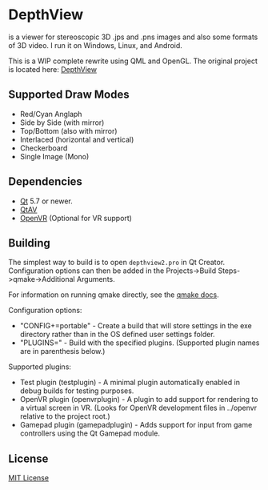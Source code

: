DepthView
=========
is a viewer for stereoscopic 3D .jps and .pns images and also some formats of 3D video. I run it on Windows, Linux, and Android.

This is a WIP complete rewrite using QML and OpenGL. The original project is located here: [DepthView]

Supported Draw Modes
--------------------
* Red/Cyan Anglaph
* Side by Side (with mirror)
* Top/Bottom (also with mirror)
* Interlaced (horizontal and vertical)
* Checkerboard
* Single Image (Mono)

Dependencies
------------
* [Qt] 5.7 or newer.
* [QtAV]
* [OpenVR] \(Optional for VR support\)

Building
--------
The simplest way to build is to open `depthview2.pro` in Qt Creator. Configuration options can then be added in the Projects->Build Steps->qmake->Additional Arguments.

For information on running qmake directly, see the [qmake docs].

Configuration options:
* "CONFIG+=portable" - Create a build that will store settings in the exe directory rather than in the OS defined user settings folder.
* "PLUGINS=<plugins>" - Build with the specified plugins. (Supported plugin names are in parenthesis below.)

Supported plugins:
* Test plugin (testplugin) - A minimal plugin automatically enabled in debug builds for testing purposes.
* OpenVR plugin (openvrplugin) - A plugin to add support for rendering to a virtual screen in VR. (Looks for OpenVR development files in ../openvr relative to the project root.)
* Gamepad plugin (gamepadplugin) - Adds support for input from game controllers using the Qt Gamepad module.

License
-------
[MIT License]

[DepthView]:https://github.com/chipgw/depthview
[Qt]:http://www.qt.io
[QtAV]:http://www.qtav.org/
[OpenVR]:https://github.com/ValveSoftware/openvr
[qmake docs]:http://doc.qt.io/qt-5/qmake-running.html
[MIT License]:LICENSE
